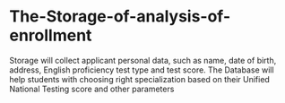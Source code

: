 # The-Storage-of-analysis-of-enrollment
Storage will collect applicant personal data, such as name, date of birth, address, English proficiency test type and test score. The Database will help students with choosing right specialization based on their Unified National Testing score and other parameters
